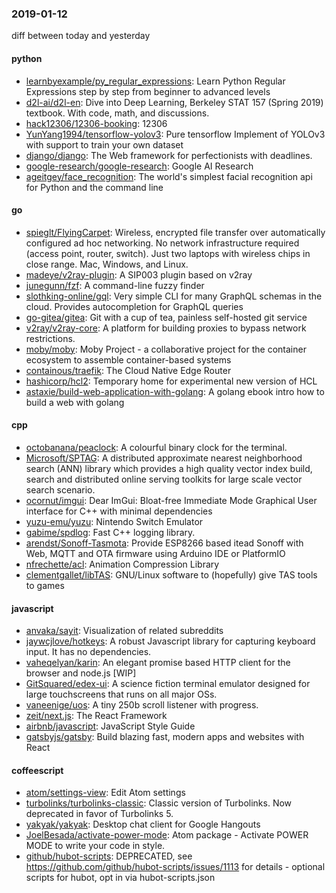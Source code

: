 ### 2019-01-12
diff between today and yesterday

#### python
* [learnbyexample/py_regular_expressions](https://github.com/learnbyexample/py_regular_expressions): Learn Python Regular Expressions step by step from beginner to advanced levels
* [d2l-ai/d2l-en](https://github.com/d2l-ai/d2l-en): Dive into Deep Learning, Berkeley STAT 157 (Spring 2019) textbook. With code, math, and discussions.
* [hack12306/12306-booking](https://github.com/hack12306/12306-booking): 12306 
* [YunYang1994/tensorflow-yolov3](https://github.com/YunYang1994/tensorflow-yolov3): Pure tensorflow Implement of YOLOv3 with support to train your own dataset
* [django/django](https://github.com/django/django): The Web framework for perfectionists with deadlines.
* [google-research/google-research](https://github.com/google-research/google-research): Google AI Research
* [ageitgey/face_recognition](https://github.com/ageitgey/face_recognition): The world's simplest facial recognition api for Python and the command line

#### go
* [spieglt/FlyingCarpet](https://github.com/spieglt/FlyingCarpet): Wireless, encrypted file transfer over automatically configured ad hoc networking. No network infrastructure required (access point, router, switch). Just two laptops with wireless chips in close range. Mac, Windows, and Linux.
* [madeye/v2ray-plugin](https://github.com/madeye/v2ray-plugin): A SIP003 plugin based on v2ray
* [junegunn/fzf](https://github.com/junegunn/fzf):  A command-line fuzzy finder
* [slothking-online/gql](https://github.com/slothking-online/gql): Very simple CLI for many GraphQL schemas in the cloud. Provides autocompletion for GraphQL queries
* [go-gitea/gitea](https://github.com/go-gitea/gitea): Git with a cup of tea, painless self-hosted git service
* [v2ray/v2ray-core](https://github.com/v2ray/v2ray-core): A platform for building proxies to bypass network restrictions.
* [moby/moby](https://github.com/moby/moby): Moby Project - a collaborative project for the container ecosystem to assemble container-based systems
* [containous/traefik](https://github.com/containous/traefik): The Cloud Native Edge Router
* [hashicorp/hcl2](https://github.com/hashicorp/hcl2): Temporary home for experimental new version of HCL
* [astaxie/build-web-application-with-golang](https://github.com/astaxie/build-web-application-with-golang): A golang ebook intro how to build a web with golang

#### cpp
* [octobanana/peaclock](https://github.com/octobanana/peaclock): A colourful binary clock for the terminal.
* [Microsoft/SPTAG](https://github.com/Microsoft/SPTAG): A distributed approximate nearest neighborhood search (ANN) library which provides a high quality vector index build, search and distributed online serving toolkits for large scale vector search scenario.
* [ocornut/imgui](https://github.com/ocornut/imgui): Dear ImGui: Bloat-free Immediate Mode Graphical User interface for C++ with minimal dependencies
* [yuzu-emu/yuzu](https://github.com/yuzu-emu/yuzu): Nintendo Switch Emulator
* [gabime/spdlog](https://github.com/gabime/spdlog): Fast C++ logging library.
* [arendst/Sonoff-Tasmota](https://github.com/arendst/Sonoff-Tasmota): Provide ESP8266 based itead Sonoff with Web, MQTT and OTA firmware using Arduino IDE or PlatformIO
* [nfrechette/acl](https://github.com/nfrechette/acl): Animation Compression Library
* [clementgallet/libTAS](https://github.com/clementgallet/libTAS): GNU/Linux software to (hopefully) give TAS tools to games

#### javascript
* [anvaka/sayit](https://github.com/anvaka/sayit): Visualization of related subreddits
* [jaywcjlove/hotkeys](https://github.com/jaywcjlove/hotkeys):  A robust Javascript library for capturing keyboard input. It has no dependencies.
* [vaheqelyan/karin](https://github.com/vaheqelyan/karin): An elegant promise based HTTP client for the browser and node.js [WIP]
* [GitSquared/edex-ui](https://github.com/GitSquared/edex-ui): A science fiction terminal emulator designed for large touchscreens that runs on all major OSs.
* [vaneenige/uos](https://github.com/vaneenige/uos):  A tiny 250b scroll listener with progress.
* [zeit/next.js](https://github.com/zeit/next.js): The React Framework
* [airbnb/javascript](https://github.com/airbnb/javascript): JavaScript Style Guide
* [gatsbyjs/gatsby](https://github.com/gatsbyjs/gatsby): Build blazing fast, modern apps and websites with React

#### coffeescript
* [atom/settings-view](https://github.com/atom/settings-view):  Edit Atom settings
* [turbolinks/turbolinks-classic](https://github.com/turbolinks/turbolinks-classic): Classic version of Turbolinks. Now deprecated in favor of Turbolinks 5.
* [yakyak/yakyak](https://github.com/yakyak/yakyak): Desktop chat client for Google Hangouts
* [JoelBesada/activate-power-mode](https://github.com/JoelBesada/activate-power-mode): Atom package - Activate POWER MODE to write your code in style.
* [github/hubot-scripts](https://github.com/github/hubot-scripts): DEPRECATED, see https://github.com/github/hubot-scripts/issues/1113 for details - optional scripts for hubot, opt in via hubot-scripts.json
